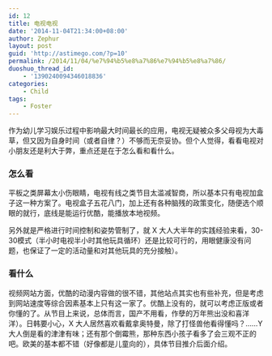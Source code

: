 ```yaml
---
id: 12
title: 电视电视
date: '2014-11-04T21:34:00+08:00'
author: Zephur
layout: post
guid: 'http://astimego.com/?p=10'
permalink: /2014/11/04/%e7%94%b5%e8%a7%86%e7%94%b5%e8%a7%86/
duoshuo_thread_id:
    - '1390240094346018836'
categories:
    - Child
tags:
    - Foster
---
```


作为幼儿学习娱乐过程中影响最大时间最长的应用，电视无疑被众多父母视为大毒草，但又因为自身时间（或者自律？）不够而无奈妥协。但个人觉得，看看电视对小朋友还是利大于弊，重点还是在于怎么看和看什么。

<!--more-->

### 怎么看

平板之类屏幕太小伤眼睛，电视有线之类节目太滥减智商，所以基本只有电视加盒子这一种方案了。电视盒子五花八门，加上还有各种脑残的政策变化，随便选个顺眼的就行，底线是能运行优酷，能播放本地视频。

另外就是严格进行时间控制和姿势管制了，就 X 大人大半年的实践经验来看，30-30模式（半小时电视半小时其他玩具循环）还是比较可行的，用眼健康没有问题，也保证了一定的活动量和对其他玩具的充分接触）。

### 看什么

视频网站方面，优酷的动漫内容做的很不错，其他站点其实也有些补充，但是考虑到网站速度等综合因素基本上只有这一家了。优酷上没有的，就可以考虑正版或者你懂的了。从节目上来说，总体而言，国产不用看，作孽的万年熊出没和喜洋洋）。日韩要小心，X 大人居然喜欢看戴拿奥特曼，除了打怪兽他看得懂吗？……Y 大人倒是看的津津有味；还有那个倒霉熊，那种东西小孩子看多了会三观不正的吧。欧美的基本都不错（好像都是儿童向的），具体节目推介后面介绍。